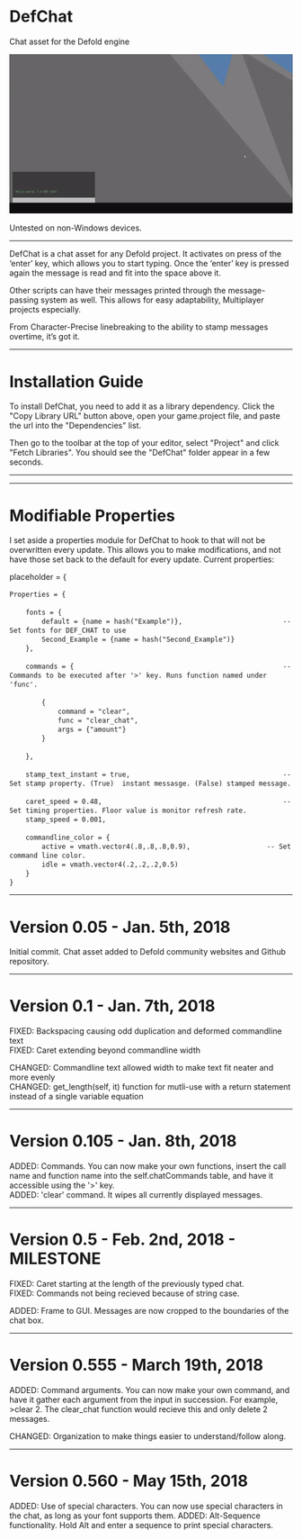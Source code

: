 # DefChat
Chat asset for the Defold engine

![alt text](https://github.com/GamingBud/DefChat/blob/master/misc/DEF_CHATvs.555.gif)

Untested on non-Windows devices.

-----------------------------------------------------------------------------------------------
DefChat is a chat asset for any Defold project. It activates on press of the ‘enter’ key, which allows you to start typing. Once the ‘enter’ key is pressed again the message is read and fit into the space above it.

Other scripts can have their messages printed through the message-passing system as well. This allows for easy adaptability, Multiplayer projects especially.

From Character-Precise linebreaking to the ability to stamp messages overtime, it’s got it.

------

# Installation Guide

To install DefChat, you need to add it as a library dependency. Click the "Copy Library URL" button above, open your game.project file, and paste the url into the "Dependencies" list.

Then go to the toolbar at the top of your editor, select "Project" and click "Fetch Libraries". You should see the "DefChat" folder appear in a few seconds.

------

------

# Modifiable Properties

I set aside a properties module for DefChat to hook to that will not be overwritten every update. This allows you to make modifications, and not have those set back to the default for every update. Current properties:

placeholder = {

	Properties = {

		fonts = {
			default = {name = hash("Example")},							-- Set fonts for DEF_CHAT to use
			Second_Example = {name = hash("Second_Example")}
		},

		commands = {													-- Commands to be executed after '>' key. Runs function named under 'func'.

			{
				command = "clear",
				func = "clear_chat",
				args = {"amount"}
			}

		},

		stamp_text_instant = true,										-- Set stamp property. (True)  instant messasge. (False) stamped message.

		caret_speed = 0.48,												-- Set timing properties. Floor value is monitor refresh rate.
		stamp_speed = 0.001,

		commandline_color = {
			active = vmath.vector4(.8,.8,.8,0.9),					-- Set command line color.
			idle = vmath.vector4(.2,.2,.2,0.5)
		}
	}

------

# Version 0.05 - Jan. 5th, 2018

Initial commit. Chat asset added to Defold community websites and Github repository.

------

# Version 0.1 - Jan. 7th, 2018

FIXED: Backspacing causing odd duplication and deformed commandline text  
FIXED: Caret extending beyond commandline width

CHANGED: Commandline text allowed width to make text fit neater and more evenly  
CHANGED: get_length(self, it) function for mutli-use with a return statement instead of a single variable equation

------

# Version 0.105 - Jan. 8th, 2018

ADDED: Commands. You can now make your own functions, insert the call name and function name into the self.chatCommands table, and have it accessible using the '>' key.  
ADDED: 'clear' command. It wipes all currently displayed messages.

------

# Version 0.5 - Feb. 2nd, 2018 - MILESTONE

FIXED: Caret starting at the length of the previously typed chat.  
FIXED: Commands not being recieved because of string case.  

ADDED: Frame to GUI. Messages are now cropped to the boundaries of the chat box.

-----

# Version 0.555 - March 19th, 2018

ADDED: Command arguments. You can now make your own command, and have it gather each argument from the input in succession. For example, >clear 2. The clear_chat function would recieve this and only delete 2 messages.  

CHANGED: Organization to make things easier to understand/follow along.

-----

# Version 0.560 - May 15th, 2018

ADDED: Use of special characters. You can now use special characters in the chat, as long as your font supports them.
ADDED: Alt-Sequence functionality. Hold Alt and enter a sequence to print special characters.
